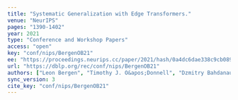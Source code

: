 ```yaml
---
title: "Systematic Generalization with Edge Transformers."
venue: "NeurIPS"
pages: "1390-1402"
year: 2021
type: "Conference and Workshop Papers"
access: "open"
key: "conf/nips/BergenOB21"
ee: "https://proceedings.neurips.cc/paper/2021/hash/0a4dc6dae338c9cb08947c07581f77a2-Abstract.html"
url: "https://dblp.org/rec/conf/nips/BergenOB21"
authors: ["Leon Bergen", "Timothy J. O&apos;Donnell", "Dzmitry Bahdanau"]
sync_version: 3
cite_key: "conf/nips/BergenOB21"
---
```

